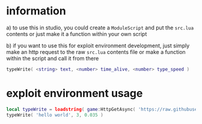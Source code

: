 # information
a) to use this in studio, you could create a `ModuleScript` and put the `src.lua` contents or just make it a function within your own script

b) if you want to use this for exploit environment development, just simply make an http request to the raw `src.lua` contents file or make a function within the script and call it from there

```lua
typeWrite( <string> text, <number> time_alive, <number> type_speed )
```

# exploit environment usage
```lua
local typeWrite = loadstring( game:HttpGetAsync( 'https://raw.githubusercontent.com/networktraffic/typewriter/main/src.lua' ) )( )
typeWrite( 'hello world', 3, 0.035 )
```
